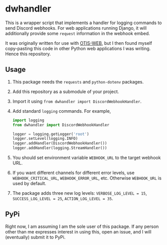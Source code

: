 # dwhandler

This is a wrapper script that implements a handler
for logging commands to send Discord webhooks.
For web applications running Django, it will additionally
provide some `request` information in the webhook embed.

It was originally written for use with
[OTIS-WEB](https://github.com/vEnhance/otis-web),
but I then found myself copy-pasting this code in other
Python web applications I was writing.
Hence this repository.

## Usage

1. This package needs the `requests` and `python-dotenv` packages.
2. Add this repository as a submodule of your project.
3. Import it using `from dwhandler import DiscordWebhookHandler`.
4. Add standard `logging` commands. For example,

	```python
	import logging
	from dwhandler import DiscordWebhookHandler

	logger = logging.getLogger('root')
	logger.setLevel(logging.INFO)
	logger.addHandler(DiscordWebhookHandler())
	logger.addHandler(logging.StreamHandler())
	```

5. You should set environment variable `WEBHOOK_URL` to the target webhook URL.
6. If you want different channels for different error levels,
	use `WEBHOOK_CRITICAL_URL`, `WEBHOOK_ERROR_URL`, etc.
	Otherwise `WEBHOOK_URL` is used by default.
7. The package adds three new log levels: `VERBOSE_LOG_LEVEL = 15`,
	`SUCCESS_LOG_LEVEL = 25`, `ACTION_LOG_LEVEL = 35`.

## PyPi

Right now, I am assuming I am the sole user of this package.
If any person other than me expresses interest in using this,
open an issue, and I will (eventually) submit it to PyPi.
